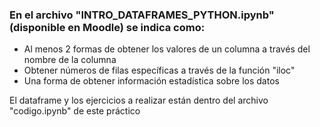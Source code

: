 ### En el archivo "INTRO_DATAFRAMES_PYTHON.ipynb" (disponible en Moodle) se indica como:

- Al menos 2 formas de obtener los valores de un columna a través del nombre de la columna
- Obtener números de filas específicas a través de la función "iloc"
- Una forma de obtener información estadística sobre los datos

El dataframe y los ejercicios a realizar están dentro del archivo "codigo.ipynb" de este práctico
